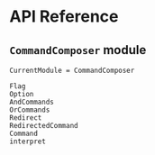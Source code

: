 # API Reference

## `CommandComposer` module

```@meta
CurrentModule = CommandComposer
```

```@docs
Flag
Option
AndCommands
OrCommands
Redirect
RedirectedCommand
Command
interpret
```
